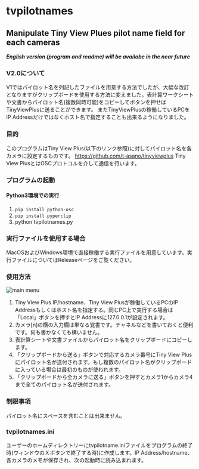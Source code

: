 # tvpilotnames 
## Manipulate Tiny View Plues pilot name field for each cameras

***English version (program and readme) will be availabe in the near future***

### V2.0について
V1ではパイロット名を列記したファイルを用意する方法でしたが、大幅な改訂となりますがクリップボードを使用する方法に変えました。表計算ワークシートや文書からパイロット名(複数同時可能)をコピーしてボタンを押せばTinyViewPlusに送ることができます。
またTinyViewPlusの稼働しているPCをIP Addressだけではなくホスト名で指定することも出来るようになりました。

### 目的
このプログラムはTiny View Plus(以下のリンク参照)に対してパイロット名を各カメラに設定するものです。
https://github.com/t-asano/tinyviewplus
Tiny View PlusとはOSCプロトコルを介して通信を行います。

### プログラムの起動
#### Python3環境での実行
1. `pip install python-osc`
2. `pip install pyperclip`
4. python tvpilotnames.py

### 実行ファイルを使用する場合
MacOSおよびWindows環境で直接稼働する実行ファイルを用意しています。実行ファイルについてはReleaseページをご覧ください。

### 使用方法
![main menu](images/tvpilotnames2.png)
1. Tiny View Plus IP/hostname、Tiny View Plusが稼働しているPCのIP Addressもしくはホスト名を指定する。同じPC上で実行する場合は「Local」ボタンを押すとIP Addressに127.0.0.1が設定されます。
2. カメラ[n]の横の入力欄は単なる覚書です。チャネルなどを書いておくと便利です。何も書かなくても構いません。
3. 表計算シートや文書ファイルからパイロット名をクリップボードにコピーします。
4. 「クリップボードから送る」ボタンで対応するカメラ番号にTiny View Plusにパイロット名が送付されます。もし複数のパイロット名がクリップポードに入っている場合は最初のものが使われます。
5. 「クリップボードから全カメラに送る」ボタンを押すとカメラ1からカメラ4まで全てのパイロット名が送付されます。

### 制限事項
パイロット名にスペースを含むことは出来ません。

### tvpilotnames.ini
ユーザーのホームディレクトリーにtvpilotname.iniファイルをプログラムの終了時(ウィンドウのＸボタンで終了する時)に作成します。IP Address/hostname、各カメラのメモが保存され、次の起動時に読み込まれます。

